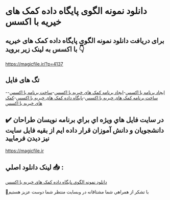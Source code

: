 # دانلود نمونه الگوی پایگاه داده کمک های خیریه با اکسس

## برای دریافت دانلود نمونه الگوی پایگاه داده کمک های خیریه با اکسس به لینک زیر بروید 👇

https://magicfile.ir/?p=4137

## تگ های فایل

-[ایجاد برنامه با اکسس](https://magicfile.ir/product/%d8%a7%d9%84%da%af%d9%88%db%8c-%d9%be%d8%a7%db%8c%da%af%d8%a7%d9%87-%d8%af%d8%a7%d8%af%d9%87-%da%a9%d9%85%da%a9-%d9%87%d8%a7%db%8c-%d8%ae%db%8c%d8%b1%db%8c%d9%87-%d8%a8%d8%a7-%d8%a7%da%a9%d8%b3%d8%b3/)-[ایجاد برنامه کمک های خیریه با اکسس](https://magicfile.ir/product/%d8%a7%d9%84%da%af%d9%88%db%8c-%d9%be%d8%a7%db%8c%da%af%d8%a7%d9%87-%d8%af%d8%a7%d8%af%d9%87-%da%a9%d9%85%da%a9-%d9%87%d8%a7%db%8c-%d8%ae%db%8c%d8%b1%db%8c%d9%87-%d8%a8%d8%a7-%d8%a7%da%a9%d8%b3%d8%b3/)-[ساخت برنامه با اکسس](https://magicfile.ir/product/%d8%a7%d9%84%da%af%d9%88%db%8c-%d9%be%d8%a7%db%8c%da%af%d8%a7%d9%87-%d8%af%d8%a7%d8%af%d9%87-%da%a9%d9%85%da%a9-%d9%87%d8%a7%db%8c-%d8%ae%db%8c%d8%b1%db%8c%d9%87-%d8%a8%d8%a7-%d8%a7%da%a9%d8%b3%d8%b3/)-[ساخت برنامه کمک های خیریه با اکسس](https://magicfile.ir/product/%d8%a7%d9%84%da%af%d9%88%db%8c-%d9%be%d8%a7%db%8c%da%af%d8%a7%d9%87-%d8%af%d8%a7%d8%af%d9%87-%da%a9%d9%85%da%a9-%d9%87%d8%a7%db%8c-%d8%ae%db%8c%d8%b1%db%8c%d9%87-%d8%a8%d8%a7-%d8%a7%da%a9%d8%b3%d8%b3/)-[پایگاه داده کمک های خیریه با اکسس](https://magicfile.ir/product/%d8%a7%d9%84%da%af%d9%88%db%8c-%d9%be%d8%a7%db%8c%da%af%d8%a7%d9%87-%d8%af%d8%a7%d8%af%d9%87-%da%a9%d9%85%da%a9-%d9%87%d8%a7%db%8c-%d8%ae%db%8c%d8%b1%db%8c%d9%87-%d8%a8%d8%a7-%d8%a7%da%a9%d8%b3%d8%b3/)-[کمک های خیریه با اکسس](https://magicfile.ir/product/%d8%a7%d9%84%da%af%d9%88%db%8c-%d9%be%d8%a7%db%8c%da%af%d8%a7%d9%87-%d8%af%d8%a7%d8%af%d9%87-%da%a9%d9%85%da%a9-%d9%87%d8%a7%db%8c-%d8%ae%db%8c%d8%b1%db%8c%d9%87-%d8%a8%d8%a7-%d8%a7%da%a9%d8%b3%d8%b3/)

## ✔️ در سايت فايل هاي ويژه اي براي برنامه نويسان طراحان دانشجويان و دانش آموزان قرار داده ايم از بقيه فايل سايت نيز ديدن فرماييد

https://magicfile.ir


## لينک دانلود اصلي 📥 :

[دانلود نمونه الگوی پایگاه داده کمک های خیریه با اکسس](https://magicfile.ir/product/%d8%a7%d9%84%da%af%d9%88%db%8c-%d9%be%d8%a7%db%8c%da%af%d8%a7%d9%87-%d8%af%d8%a7%d8%af%d9%87-%da%a9%d9%85%da%a9-%d9%87%d8%a7%db%8c-%d8%ae%db%8c%d8%b1%db%8c%d9%87-%d8%a8%d8%a7-%d8%a7%da%a9%d8%b3%d8%b3/) 


🙏با تشکر از همراهي شما مشتاقانه در وبسایت منتظر شما دوست عزیز هستیم

